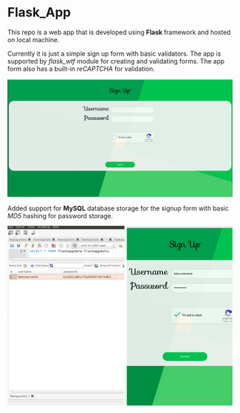 # Flask_App

This repo is a web app that is developed using **Flask** framework and hosted on local machine. 

Currently it is just a simple sign up form with basic validators.
The app is supported by *flask_wtf* module for creating and validating forms.
The app form also has a built-in *reCAPTCHA* for validation.


![image](https://github.com/knightowl2704/Flask_App/blob/master/Screenshot%20from%202019-08-19%2021-42-18.png)

Added support for **MySQL** database storage for the signup form with basic *MD5* hashing for password storage.

![image](https://github.com/knightowl2704/Flask_App/blob/master/screenshots/Untitled%20design.png)
